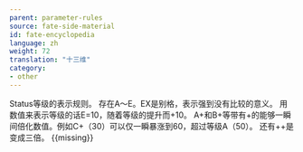 ```yaml
---
parent: parameter-rules
source: fate-side-material
id: fate-encyclopedia
language: zh
weight: 72
translation: "十三维"
category:
- other
---
```


Status等级的表示规则。
存在A～E。EX是别格，表示强到没有比较的意义。
用数值来表示等级的话E=10，随着等级的提升而+10。
A+和B+等带有+的能够一瞬间倍化数值。例如C+（30）可以仅一瞬暴涨到60，超过等级A（50）。
还有++是变成三倍。
{{missing}}

